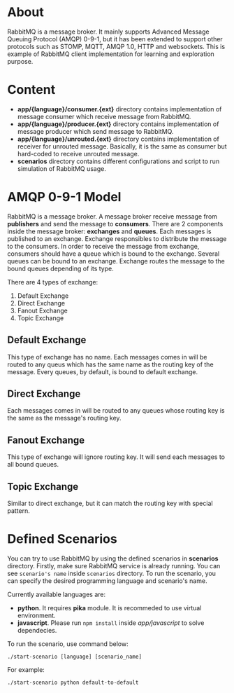 # About
RabbitMQ is a message broker. It mainly supports Advanced Message Queuing Protocol (AMQP) 0-9-1, but it has been extended to support other protocols such as STOMP, MQTT, AMQP 1.0, HTTP and websockets. This is example of RabbitMQ client implementation for learning and exploration purpose.

# Content
- **app/{language}/consumer.{ext}** directory contains implementation of message consumer which receive message from RabbitMQ.
- **app/{language}/producer.{ext}** directory contains implementation of message producer which send message to RabbitMQ.
- **app/{language}/unrouted.{ext}** directory contains implementation of receiver for unrouted message. Basically, it is the same as consumer but hard-coded to receive unrouted message.
- **scenarios** directory contains different configurations and script to run simulation of RabbitMQ usage.

# AMQP 0-9-1 Model

RabbitMQ is a message broker. A message broker receive message from **publishers** and send the message to **consumers**. There are 2 components inside the message broker: **exchanges** and **queues**. Each messages is published to an exchange. Exchange responsibles to distribute the message to the consumers. In order to receive the message from exchange, consumers should have a queue which is bound to the exchange. Several queues can be bound to an exchange. Exchange routes the message to the bound queues depending of its type.

There are 4 types of exchange:
1. Default Exchange
2. Direct Exchange
3. Fanout Exchange
4. Topic Exchange

## Default Exchange
This type of exchange has no name. Each messages comes in will be routed to any queus which has the same name as the routing key of the message. Every queues, by default, is bound to default exchange.

## Direct Exchange
Each messages comes in will be routed to any queues whose routing key is the same as the message's routing key.

## Fanout Exchange
This type of exchange will ignore routing key. It will send each messages to all bound queues.

## Topic Exchange
Similar to direct exchange, but it can match the routing key with special pattern.

# Defined Scenarios
You can try to use RabbitMQ by using the defined scenarios in __scenarios__ directory. Firstly, make sure RabbitMQ service is already running. You can see `scenario's name` inside `scenarios` directory. To run the scenario, you can specify the desired programming language and scenario's name. 

Currently available languages are:
- **python**. It requires **pika** module. It is recommeded to use virtual environment.
- **javascript**. Please run `npm install` inside _app/javascript_ to solve dependecies.

To run the scenario, use command below:
```
./start-scenario [language] [scenario_name]
```

For example:
```
./start-scenario python default-to-default
```